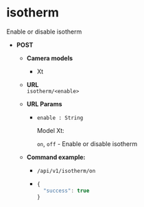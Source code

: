 isotherm
=====
Enable or disable isotherm

* **POST**

  * **Camera models**
    * Xt

  * **URL**  
    `isotherm/<enable>`
    
  * **URL Params**  
    * `enable : String`  
    
      Model Xt:
      
      `on`, `off` - Enable or disable isotherm
      
  * **Command example:**
    * `/api/v1/isotherm/on`
    * ```javascript
      {
        "success": true
      }
      ```



